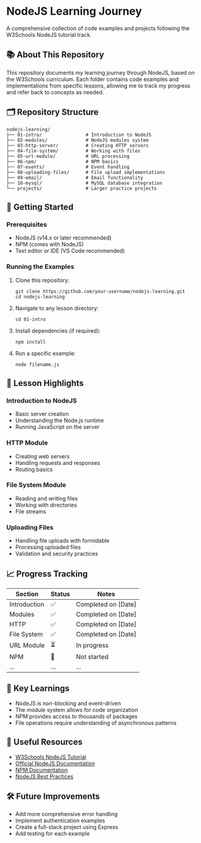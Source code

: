 # NodeJS Learning Journey

A comprehensive collection of code examples and projects following the W3Schools NodeJS tutorial track.

## 📚 About This Repository

This repository documents my learning journey through NodeJS, based on the W3Schools curriculum. Each folder contains code examples and implementations from specific lessons, allowing me to track my progress and refer back to concepts as needed.

## 🗂️ Repository Structure

```
nodejs-learning/
├── 01-intro/                # Introduction to NodeJS
├── 02-modules/              # NodeJS modules system
├── 03-http-server/          # Creating HTTP servers
├── 04-file-system/          # Working with files
├── 05-url-module/           # URL processing
├── 06-npm/                  # NPM basics
├── 07-events/               # Event handling
├── 08-uploading-files/      # File upload implementations
├── 09-email/                # Email functionality
├── 10-mysql/                # MySQL database integration
└── projects/                # Larger practice projects
```

## 🚀 Getting Started

### Prerequisites

- NodeJS (v14.x or later recommended)
- NPM (comes with NodeJS)
- Text editor or IDE (VS Code recommended)

### Running the Examples

1. Clone this repository:
   ```
   git clone https://github.com/your-username/nodejs-learning.git
   cd nodejs-learning
   ```

2. Navigate to any lesson directory:
   ```
   cd 01-intro
   ```

3. Install dependencies (if required):
   ```
   npm install
   ```

4. Run a specific example:
   ```
   node filename.js
   ```

## 📝 Lesson Highlights

### Introduction to NodeJS
- Basic server creation
- Understanding the Node.js runtime
- Running JavaScript on the server

### HTTP Module
- Creating web servers
- Handling requests and responses
- Routing basics

### File System Module
- Reading and writing files
- Working with directories
- File streams

### Uploading Files
- Handling file uploads with formidable
- Processing uploaded files
- Validation and security practices

## 📈 Progress Tracking

| Section | Status | Notes |
|---------|--------|-------|
| Introduction | ✅ | Completed on [Date] |
| Modules | ✅ | Completed on [Date] |
| HTTP | ✅ | Completed on [Date] |
| File System | ✅ | Completed on [Date] |
| URL Module | ⏳ | In progress |
| NPM | 📅 | Not started |
| ... | ... | ... |

## 🧠 Key Learnings

- NodeJS is non-blocking and event-driven
- The module system allows for code organization
- NPM provides access to thousands of packages
- File operations require understanding of asynchronous patterns

## 🔗 Useful Resources

- [W3Schools NodeJS Tutorial](https://www.w3schools.com/nodejs/)
- [Official NodeJS Documentation](https://nodejs.org/en/docs/)
- [NPM Documentation](https://docs.npmjs.com/)
- [NodeJS Best Practices](https://github.com/goldbergyoni/nodebestpractices)

## 🛠️ Future Improvements

- Add more comprehensive error handling
- Implement authentication examples
- Create a full-stack project using Express
- Add testing for each example


